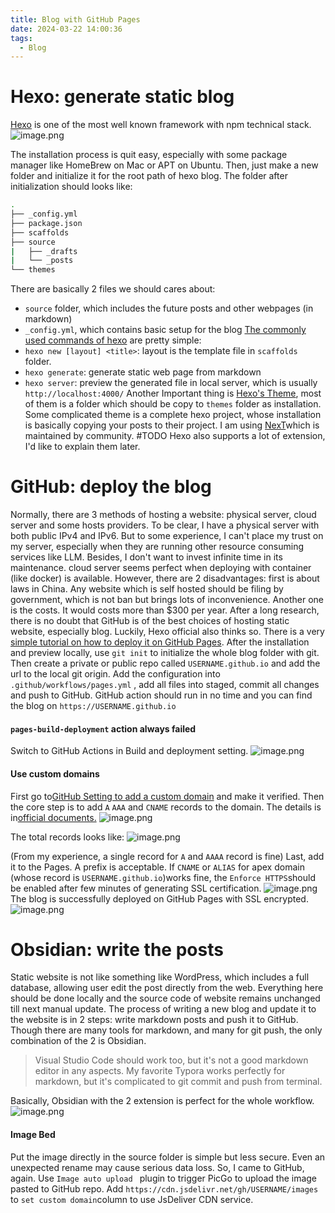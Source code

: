 ```yaml
---
title: Blog with GitHub Pages
date: 2024-03-22 14:00:36
tags:
  - Blog
---
```

# Hexo: generate static blog
[Hexo](https://hexo.io) is one of the most well known framework with npm technical stack.
![image.png](https://cdn.jsdelivr.net/gh/TANG617/images/202403221413691.png)

The installation process is quit easy, especially with some package manager like HomeBrew on Mac or APT on Ubuntu. Then, just make a new folder and initialize it for the root path of hexo blog.
The folder after initialization should looks like:
```bash
.  
├── _config.yml  
├── package.json  
├── scaffolds  
├── source  
|   ├── _drafts  
|   └── _posts  
└── themes
```

There are basically 2 files we should cares about:
- `source` folder, which includes the future posts and other webpages (in markdown)
- `_config.yml`, which contains basic setup for the blog
[The commonly used commands of hexo](https://hexo.io/docs/commands) are pretty simple:
- `hexo new [layout] <title>`: layout is the template file in `scaffolds` folder.
- `hexo generate`: generate static web page from markdown
- `hexo server`: preview the generated file in local server, which is usually `http://localhost:4000/`
Another Important thing is [Hexo's Theme](https://hexo.io/themes/), most of them is a folder which should be copy to `themes` folder as installation. Some complicated theme is a complete hexo project, whose installation is basically copying your posts to their project. I am using [NexT](https://github.com/next-theme/hexo-theme-next)which is maintained by community. 
#TODO Hexo also supports a lot of extension, I'd like to explain them later.
# GitHub: deploy the blog
Normally, there are 3 methods of hosting a website: physical server, cloud server and some hosts providers. To be clear, I have a physical server with both public IPv4 and IPv6. But to some experience, I can't place my trust on my server, especially when they are running other resource consuming services like LLM. Besides, I don't want to invest infinite time in its maintenance. cloud server seems perfect when deploying with container (like docker) is available. However, there are 2 disadvantages: first is about laws in China. Any website which is self hosted should be filing by government, which is not ban but brings lots of inconvenience. Another one is the costs. It would costs more than $300 per year.
After a long research, there is no doubt that GitHub is of the best choices of hosting static website, especially blog. Luckily, Hexo official also thinks so. There is a very [simple tutorial on how to deploy it on GitHub Pages](https://hexo.io/docs/githab-pages).
After the installation and preview locally, use `git init` to initialize the whole blog folder with git. Then create a private or public repo called `USERNAME.github.io` and add the url to the local git origin. Add the configuration into `.github/workflows/pages.yml` , add all files into staged, commit all changes and push to GitHub. GitHub action should run in no time and you can find the blog on `https://USERNAME.github.io`

#### `pages-build-deployment` action always failed
Switch to GitHub Actions in Build and deployment setting.
![image.png](https://cdn.jsdelivr.net/gh/TANG617/images/202403221447292.png)

#### Use custom domains
First go to[GitHub Setting to add a custom domain](https://github.com/settings/pages) and make it verified.
Then the core step is to add `A` `AAA` and `CNAME` records to the domain. The details is in[official documents.](https://docs.github.com/en/pages/configuring-a-custom-domain-for-your-github-pages-site/managing-a-custom-domain-for-your-github-pages-site)
![image.png](https://cdn.jsdelivr.net/gh/TANG617/images/202403221456746.png)

The total records looks like:
![image.png](https://cdn.jsdelivr.net/gh/TANG617/images/202403221456028.png)

(From my experience, a single record for `A` and `AAAA` record is fine)
Last, add it to the Pages. A prefix is acceptable.
If `CNAME` or `ALIAS` for apex domain (whose record is `USERNAME.github.io`)works fine, the `Enforce HTTPS`should be enabled after few minutes of generating SSL certification.
![image.png](https://cdn.jsdelivr.net/gh/TANG617/images/202403221500500.png)
The blog is successfully deployed on GitHub Pages with SSL encrypted.
![image.png](https://cdn.jsdelivr.net/gh/TANG617/images/202403221501674.png)


# Obsidian: write the posts
Static website is not like something like WordPress, which includes a full database, allowing user edit the post directly from the web. Everything here should be done locally and the source code of website remains unchanged till next manual update.
The process of writing a new blog and update it to the website is in 2 steps: write markdown posts and push it to GitHub. Though there are many tools for markdown, and many for git push, the only combination of the 2 is Obsidian. 
> Visual Studio Code should work too, but it's not a good markdown editor in any aspects.
> My favorite Typora works perfectly for markdown, but it's complicated to git commit and push from terminal.

Basically, Obsidian with the 2 extension is perfect for the whole workflow.
![image.png](https://cdn.jsdelivr.net/gh/TANG617/images/202403221507151.png)
#### Image Bed
Put the image directly in the source folder is simple but less secure. Even an unexpected rename may cause serious data loss. So, I came to GitHub, again. Use `Image auto upload ` plugin to trigger PicGo to upload the image pasted to GitHub repo.
Add `https://cdn.jsdelivr.net/gh/USERNAME/images` to `set custom domain`column to use JsDeliver CDN service.